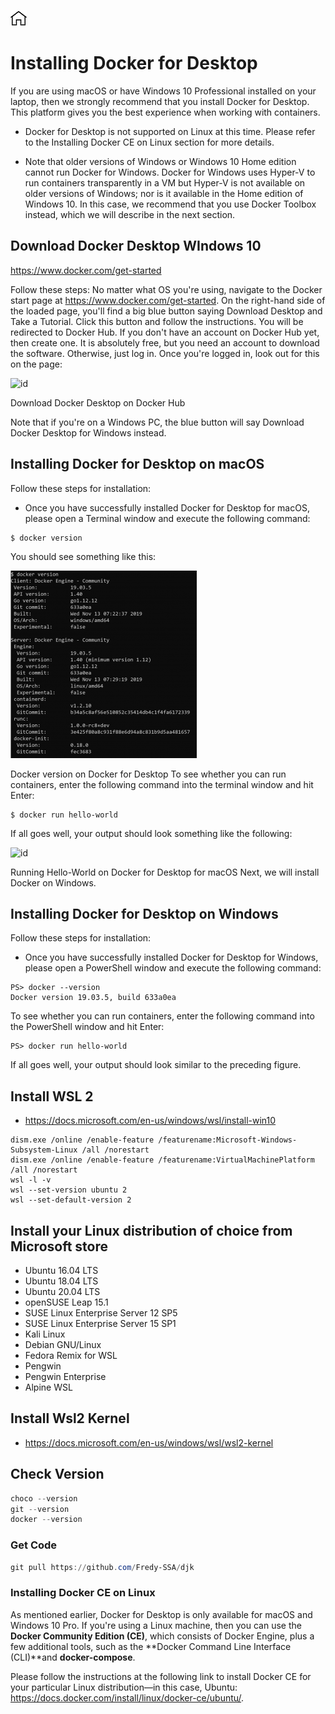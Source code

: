 [![Home](../../img/home.png)](../README.md)
#  Installing Docker for Desktop
If you are using macOS or have Windows 10 Professional installed on your laptop, then we strongly recommend that you install Docker for Desktop. This platform gives you the best experience when working with containers.


- Docker for Desktop is not supported on Linux at this time. Please refer to the Installing Docker CE on Linux section for more details.

- Note that older versions of Windows or Windows 10 Home edition cannot run Docker for Windows. Docker for Windows uses Hyper-V to run containers transparently in a VM but Hyper-V is not available on older versions of Windows; nor is it available in the Home edition of Windows 10. In this case, we recommend that you use Docker Toolbox instead, which we will describe in the next section.

## Download Docker Desktop WIndows 10
 https://www.docker.com/get-started

 Follow these steps:
No matter what OS you're using, navigate to the Docker start page at https://www.docker.com/get-started.
On the right-hand side of the loaded page, you'll find a big blue button saying Download Desktop and Take a Tutorial. Click this button and follow the instructions. You will be redirected to Docker Hub. If you don't have an account on Docker Hub yet, then create one. It is absolutely free, but you need an account to download the software. Otherwise, just log in.
Once you're logged in, look out for this on the page:

![id](../../L01-ID-p1.png)


Download Docker Desktop on Docker Hub


Note that if you're on a Windows PC, the blue button will say Download Docker Desktop for Windows instead.

## Installing Docker for Desktop on macOS
Follow these steps for installation:

- Once you have successfully installed Docker for Desktop for macOS, please open a Terminal window and execute the following command:
```
$ docker version
```
You should see something like this:

![id](./img/L01-ID-p2.png)


Docker version on Docker for Desktop
To see whether you can run containers, enter the following command into the terminal window and hit Enter:
```
$ docker run hello-world
```
If all goes well, your output should look something like the following:

![id](../../L01-ID-p3.png)

Running Hello-World on Docker for Desktop for macOS
Next, we will install Docker on Windows.

## Installing Docker for Desktop on Windows
Follow these steps for installation:

- Once you have successfully installed Docker for Desktop for Windows, please open a PowerShell window and execute the following command:
```
PS> docker --version
Docker version 19.03.5, build 633a0ea
```
To see whether you can run containers, enter the following command into the PowerShell window and hit Enter:
```
PS> docker run hello-world
```

If all goes well, your output should look similar to the preceding figure.

## Install WSL 2

- https://docs.microsoft.com/en-us/windows/wsl/install-win10

```
dism.exe /online /enable-feature /featurename:Microsoft-Windows-Subsystem-Linux /all /norestart
dism.exe /online /enable-feature /featurename:VirtualMachinePlatform /all /norestart
wsl -l -v
wsl --set-version ubuntu 2
wsl --set-default-version 2
```
## Install your Linux distribution of choice from Microsoft store

- Ubuntu 16.04 LTS
- Ubuntu 18.04 LTS
- Ubuntu 20.04 LTS
- openSUSE Leap 15.1
- SUSE Linux Enterprise Server 12 SP5
- SUSE Linux Enterprise Server 15 SP1
- Kali Linux
- Debian GNU/Linux
- Fedora Remix for WSL
- Pengwin
- Pengwin Enterprise
- Alpine WSL



## Install Wsl2 Kernel
- https://docs.microsoft.com/en-us/windows/wsl/wsl2-kernel

## Check Version


```powershell
choco --version
git --version
docker --version
```

### Get Code

```powershell
git pull https://github.com/Fredy-SSA/djk
```



### Installing Docker CE on Linux

As mentioned earlier, Docker for Desktop is only available for macOS and Windows 10 Pro. If you're using a Linux machine, then you can use the **Docker Community Edition (CE)**, which consists of Docker Engine, plus a few additional tools, such as the **Docker Command Line Interface (CLI)**and **docker-compose**.

Please follow the instructions at the following link to install Docker CE for your particular Linux distribution—in this case, Ubuntu: https://docs.docker.com/install/linux/docker-ce/ubuntu/.
